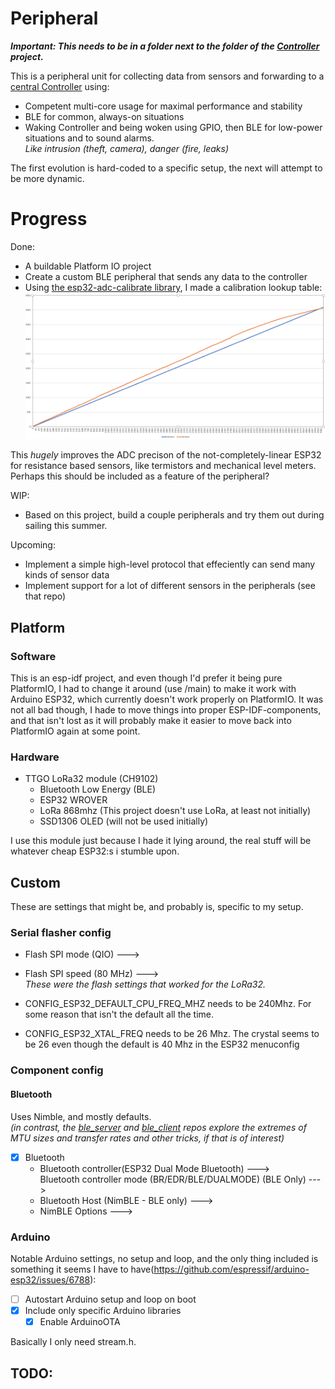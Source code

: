 
# Peripheral

***Important: This needs to be in a folder next to the folder of the [Controller](https://github.com/nicklasb/Controller) project.***

This is a peripheral unit for collecting data from sensors and forwarding to a [central Controller](https://github.com/nicklasb/Controller) using:  
* Competent multi-core usage for maximal performance and stability
* BLE for common, always-on situations 
* Waking Controller and being woken using GPIO, then BLE for low-power situations and to sound alarms.   
*Like intrusion (theft, camera), danger (fire, leaks)*

The first evolution is hard-coded to a specific setup, the next will attempt to be more dynamic.



# Progress
Done:
* A buildable Platform IO project
* Create a custom BLE peripheral that sends any data to the controller
* Using [the esp32-adc-calibrate library](https://github.com/e-tinkers/esp32-adc-calibrate), I made a calibration lookup table:
![A LUT diagram for one of my ESP32 Devkitc V4](docs/LUT.png) 

This *hugely* improves the ADC precison of the not-completely-linear ESP32 for resistance based sensors, like termistors and mechanical level meters. Perhaps this should be included as a feature of the peripheral?

WIP:
* Based on this project, build a couple peripherals and try them out during sailing this summer.


Upcoming:
* Implement a simple high-level protocol that effeciently can send many kinds of sensor data
* Implement support for a lot of different sensors in the peripherals (see that repo)


## Platform

### Software
This is an esp-idf project, and even though I'd prefer it being pure PlatformIO, I had
to change it around (use /main) to make it work with Arduino ESP32, which currently doesn't work properly on PlatformIO. 
It was not all bad though, I hade to move things into proper ESP-IDF-components, and that isn't lost as it will 
probably make it easier to move back into PlatformIO again at some point.

### Hardware

- TTGO LoRa32 module (CH9102) 
    - Bluetooth Low Energy (BLE)
    - ESP32 WROVER
    - LoRa 868mhz (This project doesn't use LoRa, at least not initially) 
    - SSD1306 OLED (will not be used initially)

I use this module just because I hade it lying around, the real stuff will be whatever cheap ESP32:s i stumble upon.

## Custom 

These are settings that might be, and probably is, specific to my setup.  


### Serial flasher config

- Flash SPI mode (QIO)  --->
- Flash SPI speed (80 MHz)  --->  
*These were the flash settings that worked for the LoRa32.*

- CONFIG_ESP32_DEFAULT_CPU_FREQ_MHZ needs to be 240Mhz. For some reason that isn't the default all the time. 
- CONFIG_ESP32_XTAL_FREQ needs to be 26 Mhz. The crystal seems to be 26 even though the default is 40 Mhz in the ESP32 menuconfig 

### Component config 


#### Bluetooth
Uses Nimble, and mostly defaults.  
*(in contrast, the [ble_server](https://github.com/nicklasb/ble_server) and [ble_client](https://github.com/nicklasb/ble_client) repos explore the extremes of MTU sizes and transfer rates and other tricks, if that is of interest)*  

- [x] Bluetooth
    - Bluetooth controller(ESP32 Dual Mode Bluetooth)  --->  
     Bluetooth controller mode (BR/EDR/BLE/DUALMODE) (BLE Only)  --->  
    - Bluetooth Host (NimBLE - BLE only)  --->  
    - NimBLE Options  --->  

### Arduino
Notable Arduino settings, no setup and loop, and the only thing included is something it seems I have to have(https://github.com/espressif/arduino-esp32/issues/6788):
- [ ] Autostart Arduino setup and loop on boot
- [x] Include only specific Arduino libraries
    - [x] Enable ArduinoOTA

Basically I only need stream.h.

## TODO:

